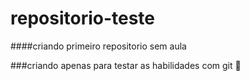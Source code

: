 # repositorio-teste
####criando primeiro repositorio sem aula

###criando apenas para testar as habilidades com git 🌆

